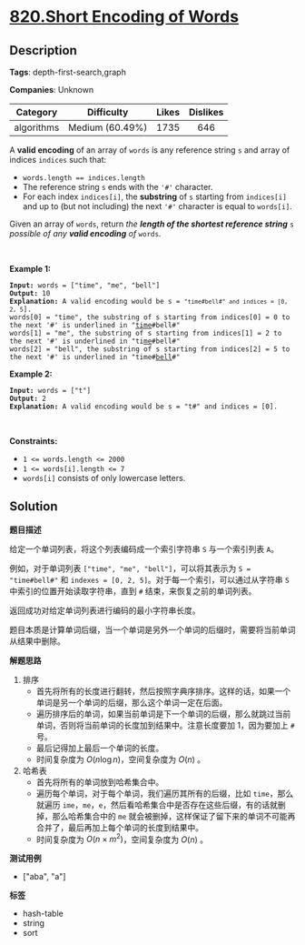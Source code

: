 # [820.Short Encoding of Words](https://leetcode.com/problems/short-encoding-of-words/description/)

## Description

**Tags**: depth-first-search,graph

**Companies**: Unknown

|  Category  |   Difficulty    | Likes | Dislikes |
| :--------: | :-------------: | :---: | :------: |
| algorithms | Medium (60.49%) | 1735  |   646    |

<p>A <strong>valid encoding</strong> of an array of <code>words</code> is any reference string <code>s</code> and array of indices <code>indices</code> such that:</p>
<ul>
  <li><code>words.length == indices.length</code></li>
  <li>The reference string <code>s</code> ends with the <code>&#39;#&#39;</code> character.</li>
  <li>For each index <code>indices[i]</code>, the <strong>substring</strong> of <code>s</code> starting from <code>indices[i]</code> and up to (but not including) the next <code>&#39;#&#39;</code> character is equal to <code>words[i]</code>.</li>
</ul>
<p>Given an array of <code>words</code>, return <em>the <strong>length of the shortest reference string</strong> </em><code>s</code><em> possible of any <strong>valid encoding</strong> of </em><code>words</code><em>.</em></p>
<p>&nbsp;</p>
<p><strong class="example">Example 1:</strong></p>
<pre><code><strong>Input:</strong> words = [&quot;time&quot;, &quot;me&quot;, &quot;bell&quot;]
<strong>Output:</strong> 10
<strong>Explanation:</strong> A valid encoding would be s = <code>&quot;time#bell#&quot; and indices = [0, 2, 5</code>].
words[0] = &quot;time&quot;, the substring of s starting from indices[0] = 0 to the next &#39;#&#39; is underlined in &quot;<u>time</u>#bell#&quot;
words[1] = &quot;me&quot;, the substring of s starting from indices[1] = 2 to the next &#39;#&#39; is underlined in &quot;ti<u>me</u>#bell#&quot;
words[2] = &quot;bell&quot;, the substring of s starting from indices[2] = 5 to the next &#39;#&#39; is underlined in &quot;time#<u>bell</u>#&quot;</code></pre>
<p><strong class="example">Example 2:</strong></p>
<pre><code><strong>Input:</strong> words = [&quot;t&quot;]
<strong>Output:</strong> 2
<strong>Explanation:</strong> A valid encoding would be s = &quot;t#&quot; and indices = [0].</code></pre>
<p>&nbsp;</p>
<p><strong>Constraints:</strong></p>
<ul>
  <li><code>1 &lt;= words.length &lt;= 2000</code></li>
  <li><code>1 &lt;= words[i].length &lt;= 7</code></li>
  <li><code>words[i]</code> consists of only lowercase letters.</li>
</ul>

## Solution

**题目描述**

给定一个单词列表，将这个列表编码成一个索引字符串 `S` 与一个索引列表 `A`。

例如，对于单词列表 `["time", "me", "bell"]`，可以将其表示为 `S = "time#bell#"` 和 `indexes = [0, 2, 5]`。对于每一个索引，可以通过从字符串 `S` 中索引的位置开始读取字符串，直到 `#` 结束，来恢复之前的单词列表。

返回成功对给定单词列表进行编码的最小字符串长度。

题目本质是计算单词后缀，当一个单词是另外一个单词的后缀时，需要将当前单词从结果中删除。

**解题思路**

1. 排序
   - 首先将所有的长度进行翻转，然后按照字典序排序。这样的话，如果一个单词是另一个单词的后缀，那么这个单词一定在后面。
   - 遍历排序后的单词，如果当前单词是下一个单词的后缀，那么就跳过当前单词，否则将当前单词的长度加到结果中。注意长度要加 1，因为要加上 `#` 号。
   - 最后记得加上最后一个单词的长度。
   - 时间复杂度为 $O(n \log n)$，空间复杂度为 $O(n)$ 。
2. 哈希表
   - 首先将所有的单词放到哈希集合中。
   - 遍历每个单词，对于每个单词，我们遍历其所有的后缀，比如 `time`，那么就遍历 `ime`，`me`，`e`，然后看哈希集合中是否存在这些后缀，有的话就删掉，那么哈希集合中的 `me` 就会被删掉，这样保证了留下来的单词不可能再合并了，最后再加上每个单词的长度到结果中。
   - 时间复杂度为 $O(n \times m^2)$，空间复杂度为 $O(n)$ 。

**测试用例**

- ["aba", "a"]

**标签**

- hash-table
- string
- sort
